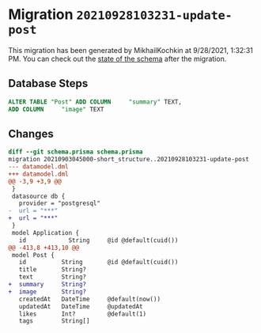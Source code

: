 # Migration `20210928103231-update-post`

This migration has been generated by MikhailKochkin at 9/28/2021, 1:32:31 PM.
You can check out the [state of the schema](./schema.prisma) after the migration.

## Database Steps

```sql
ALTER TABLE "Post" ADD COLUMN     "summary" TEXT,
ADD COLUMN     "image" TEXT
```

## Changes

```diff
diff --git schema.prisma schema.prisma
migration 20210903045000-short_structure..20210928103231-update-post
--- datamodel.dml
+++ datamodel.dml
@@ -3,9 +3,9 @@
 }
 datasource db {
   provider = "postgresql"
-  url = "***"
+  url = "***"
 }
 model Application {
   id            String     @id @default(cuid())
@@ -413,8 +413,10 @@
 model Post {
   id          String       @id @default(cuid())
   title       String?
   text        String?
+  summary     String?
+  image       String?
   createdAt   DateTime     @default(now())
   updatedAt   DateTime     @updatedAt
   likes       Int?         @default(1)
   tags        String[]
```


